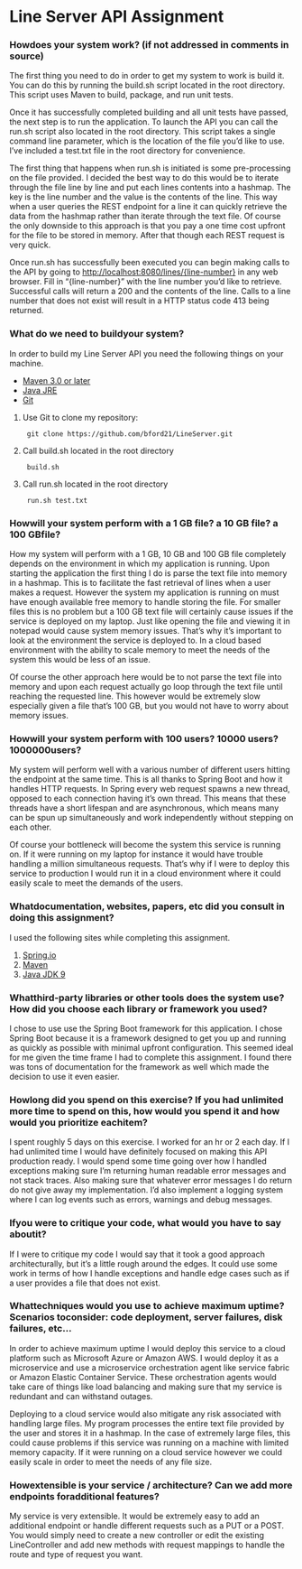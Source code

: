 # Line Server API Assignment

### How​ ​does​ ​your​ ​system​ ​work?​ ​(if​ ​not​ ​addressed​ ​in​ ​comments​ ​in​ ​source) 
	
The first thing you need to do in order to get my system to work is build it. You can do this by running the build.sh script located in the root directory. This script uses Maven to build, package, and run unit tests.

Once it has successfully completed building and all unit tests have passed, the next step is to run the application. To launch the API you can call the run.sh script also located in the root directory. This script takes a single command line parameter, which is the location of the file you’d like to use. I’ve included a test.txt file in the root directory for convenience.

The first thing that happens when run.sh is initiated is some pre-processing on the file provided. I decided the best way to do this would be to iterate through the file line by line and put each lines contents into a hashmap. The key is the line number and the value is the contents of the line. This way when a user queries the REST endpoint for a line it can quickly retrieve the data from the hashmap rather than iterate through the text file. Of course the only downside to this approach is that you pay a one time cost upfront for the file to be stored in memory. After that though each REST request is very quick. 

Once run.sh has successfully been executed you can begin making calls to the API by going to [http://localhost:8080/lines/{line-number}]() in any web browser. Fill in “{line-number}” with the line number you’d like to retrieve. Successful calls will return a 200 and the contents of the line. Calls to a line number that does not exist will result in a HTTP status code 413 being returned. 


### What​ ​do​ ​we​ ​need​ ​to​ ​build​ ​your​ ​system?

In order to build my Line Server API you need the following things on your machine.
- [Maven 3.0 or later](https://maven.apache.org/download.cgi)
- [Java JRE](http://www.oracle.com/technetwork/java/javase/downloads/jre8-downloads-2133155.html)
- [Git](https://git-scm.com/downloads)

1. Use Git to clone my repository:
	
        git clone https://github.com/bford21/LineServer.git

2. Call build.sh located in the root directory

	    build.sh

3. Call run.sh located in the root directory

		run.sh test.txt


### How​ ​will​ ​your​ ​system​ ​perform​ ​with​ ​a​ ​1​ ​GB​ ​file?​ ​a​ ​10​ ​GB​ ​file?​ ​a​ ​100​ ​GB​ ​file?
	
How my system will perform with a 1 GB, 10 GB and 100 GB file completely depends on the environment in which my application is running. Upon starting the application the first thing I do is parse the text file into memory in a hashmap. This is to facilitate the fast retrieval of lines when a user makes a request. However the system my application is running on must have enough available free memory to handle storing the file. For smaller files this is no problem but a 100 GB text file will certainly cause issues if the service is deployed on my laptop. Just like opening the file and viewing it in notepad would cause system memory issues. 
That’s why it’s important to look at the environment the service is deployed to. In a cloud based environment with the ability to scale memory to meet the needs of the system this would be less of an issue. 

Of course the other approach here would be to not parse the text file into memory and upon each request actually go loop through the text file until reaching the requested line. This however would be extremely slow especially given a file that’s 100 GB, but you would not have to worry about memory issues.

### How​ ​will​ ​your​ ​system​ ​perform​ ​with​ ​100​ ​users?​ ​10000​ ​users?​ ​1000000​ ​users? 

My system will perform well with a various number of different users hitting the endpoint at the same time. This is all thanks to Spring Boot and how it handles HTTP requests. In Spring every web request spawns a new thread, opposed to each connection having it’s own thread. This means that these threads have a short lifespan and are asynchronous, which means many can be spun up simultaneously and work independently without stepping on each other.

Of course your bottleneck will become the system this service is running on. If it were running on my laptop for instance it would have trouble handling a million simultaneous requests. That’s why if I were to deploy this service to production I would run it in a cloud environment where it could easily scale to meet the demands of the users.    

### What​ ​documentation,​ ​websites,​ ​papers,​ ​etc​ ​did​ ​you​ ​consult​ ​in​ ​doing​ ​this assignment? 
	
I used the following sites while completing this assignment.
1. [Spring.io](https://spring.io/docs/reference)
2. [Maven](https://maven.apache.org/guides/)
3. [Java JDK 9](https://docs.oracle.com/javase/9/) 

### What​ ​third-party​ ​libraries​ ​or​ ​other​ ​tools​ ​does​ ​the​ ​system​ ​use?​ ​How​ ​did​ ​you choose​ ​each​ ​library​ ​or​ ​framework​ ​you​ ​used? 
	
I chose to use use the Spring Boot framework for this application. I chose Spring Boot because it is a framework designed to get you up and running as quickly as possible with minimal upfront configuration. This seemed ideal for me given the time frame I had to complete this assignment. I found there was tons of documentation for the framework as well which made the decision to use it even easier. 

### How​ ​long​ ​did​ ​you​ ​spend​ ​on​ ​this​ ​exercise?​ ​If​ ​you​ ​had​ ​unlimited​ ​more​ ​time​ ​to spend​ ​on​ ​this,​ ​how​ ​would​ ​you​ ​spend​ ​it​ ​and​ ​how​ ​would​ ​you​ ​prioritize​ ​each​ ​item? 

I spent roughly 5 days on this exercise. I worked for an hr or 2 each day. If I had unlimited time I would have definitely focused on making this API production ready. I would spend some time going over how I handled exceptions making sure I’m returning human readable error messages and not stack traces. Also making sure that whatever error messages I do return do not give away my implementation. I’d also implement a logging system where I can log events such as errors, warnings and debug messages.   

### If​ ​you​ ​were​ ​to​ ​critique​ ​your​ ​code,​ ​what​ ​would​ ​you​ ​have​ ​to​ ​say​ ​about​ ​it? 

If I were to critique my code I would say that it took a good approach architecturally, but it’s a little rough around the edges. It could use some work in terms of how I handle exceptions and handle edge cases such as if a user provides a file that does not exist.  

### What​ ​techniques​ ​would​ ​you​ ​use​ ​to​ ​achieve​ ​maximum​ ​uptime?​ ​​ ​Scenarios​ ​to​ ​consider: code​ ​deployment,​ ​server​ ​failures,​ ​disk​ ​failures,​ ​etc… 
	
In order to achieve maximum uptime I would deploy this service to a cloud platform such as Microsoft Azure or Amazon AWS. I would deploy it as a microservice and use a microservice orchestration agent like service fabric or Amazon Elastic Container Service. These orchestration agents would take care of things like load balancing and making sure that my service is redundant and can withstand outages. 

Deploying to a cloud service would also mitigate any risk associated with handling large files. My program processes the entire text file provided by the user and stores it in a hashmap. In the case of extremely large files, this could cause problems if this service was running on a machine with limited memory capacity. If it were running on a cloud service however we could easily scale in order to meet the needs of any file size.   

### How​ ​extensible​ ​is​ ​your​ ​service​ ​/​ ​architecture?​ ​Can​ ​we​ ​add​ ​more​ ​endpoints​ ​for​ ​additional features? 

My service is very extensible. It would be extremely easy to add an additional endpoint or handle different requests such as a PUT or a POST. You would simply need to create a new controller or edit the existing LineController and add new methods with request mappings to handle the route and type of request you want.  

